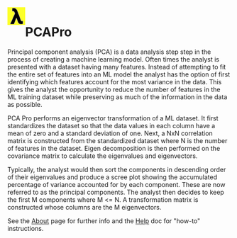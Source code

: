 <img src="/images/pcapro-app-icon.png" align="left" />

# PCAPro

Principal component analysis (PCA) is a data analysis step step in the process of creating a machine learning model. Often times the analyst is presented with a dataset having many features. Instead of attempting to fit the entire set of features into an ML model the analyst has the option of first identifying which features account for the most variance in the data. This gives the analyst the opportunity to reduce the number of features in the ML training dataset while preserving as much of the information in the data as possible.

PCA Pro performs an eigenvector transformation of a ML dataset. It first standardizes the dataset so that the data values in each column have a mean of zero and a standard deviation of one. Next, a NxN correlation matrix is constructed from the standardized dataset where N is the number of features in the dataset. Eigen decomposition is then performed on the covariance matrix to calculate the eigenvalues and eigenvectors.

Typically, the analyst would then sort the components in descending order of their eigenvalues and produce a scree plot showing the accumulated percentage of variance accounted for by each component. These are now referred to as the principal components. The analyst then decides to keep the first M components where M <= N. A transformation matrix is constructed whose columns are the M eigenvectors.

See the <a href="/about.md">About</a> page for further info and the <a href="/PCAProHelp.pdf">Help</a> doc for "how-to" instructions.
